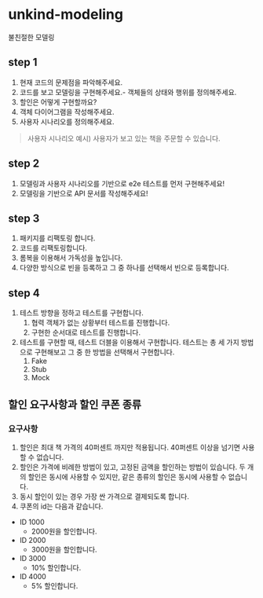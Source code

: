 # unkind-modeling
불친절한 모델링

## step 1

1. 현재 코드의 문제점을 파악해주세요.
2. 코드를 보고 모델링을 구현해주세요.- 객체들의 상태와 행위를 정의해주세요.
3. 할인은 어떻게 구현할까요?
4. 객체 다이어그램을 작성해주세요.
5. 사용자 시나리오를 정의해주세요.

> 사용자 시나리오 예시) 사용자가 보고 있는 책을 주문할 수 있습니다.

## step 2

1. 모델링과 사용자 시나리오를 기반으로 e2e 테스트를 먼저 구현해주세요!
2. 모델링을 기반으로 API 문서를 작성해주세요!

## step 3

1. 패키지를 리팩토링 합니다.
2. 코드를 리팩토링합니다.
3. 롬복을 이용해서 가독성을 높입니다.
4. 다양한 방식으로 빈을 등록하고 그 중 하나를 선택해서 빈으로 등록합니다.

## step 4

1. 테스트 방향을 정하고 테스트를 구현합니다.
   1. 협력 객체가 없는 상황부터 테스트를 진행합니다.
   2. 구현한 순서대로 테스트를 진행합니다.
2. 테스트를 구현할 때, 테스트 더블을 이용해서 구현합니다. 테스트는 총 세 가지 방법으로 구현해보고 그 중 한 방법을 선택해서 구현합니다.
   1. Fake
   2. Stub
   3. Mock


## 할인 요구사항과 할인 쿠폰 종류

### 요구사항

1. 할인은 최대 책 가격의 40퍼센트 까지만 적용됩니다. 40퍼센트 이상을 넘기면 사용할 수 없습니다.
2. 할인은 가격에 비례한 방법이 있고, 고정된 금액을 할인하는 방법이 있습니다. 두 개의 할인은 동시에 사용할 수 있지만, 같은 종류의 할인은 동시에 사용할 수 없습니다.
3. 동시 할인이 있는 경우 가장 싼 가격으로 결제되도록 합니다.
4. 쿠폰의 id는 다음과 같습니다.

- ID 1000 
  - 2000원을 할인합니다.
- ID 2000
  - 3000원을 할인합니다.
- ID 3000
  - 10% 할인합니다.
- ID 4000
  - 5% 할인합니다.
